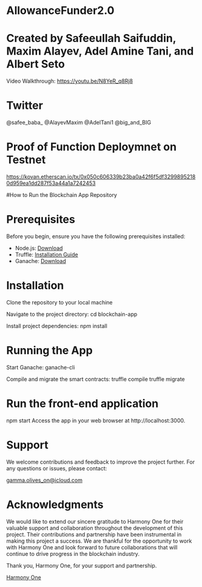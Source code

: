 # AllowanceFunder2.0
# Created by Safeeullah Saifuddin, Maxim Alayev, Adel Amine Tani, and Albert Seto

Video Walkthrough:
  https://youtu.be/N8YeR_q8Rj8

# Twitter
@safee_baba_
@AlayevMaxim
@AdelTani1
@big_and_BIG

# Proof of Function Deploymnet on Testnet 
  https://kovan.etherscan.io/tx/0x050c606339b23ba0a42f6f5df32998952180d959ea1dd287f53a44a1a7242453

#How to Run the Blockchain App Repository 

# Prerequisites 
Before you begin, ensure you have the following prerequisites installed:
- Node.js: [Download](https://nodejs.org/)
- Truffle: [Installation Guide](https://www.trufflesuite.com/truffle)
- Ganache: [Download](https://www.trufflesuite.com/ganache)

# Installation 

Clone the repository to your local machine

Navigate to the project directory:
   cd blockchain-app
   
Install project dependencies:
  npm install
  
# Running the App

  Start Ganache:
  ganache-cli

Compile and migrate the smart contracts:
  truffle compile
  truffle migrate

# Run the front-end application
npm start
Access the app in your web browser at http://localhost:3000.

# Support 
We welcome contributions and feedback to improve the project further. For any questions or issues, please contact:

  gamma.olives_on@icloud.com


# Acknowledgments

We would like to extend our sincere gratitude to Harmony One for their valuable support and collaboration throughout the development of this project. Their contributions and partnership have been instrumental in making this project a success. We are thankful for the opportunity to work with Harmony One and look forward to future collaborations that will continue to drive progress in the blockchain industry.

Thank you, Harmony One, for your support and partnership.

[Harmony One](https://www.harmony.one/)


